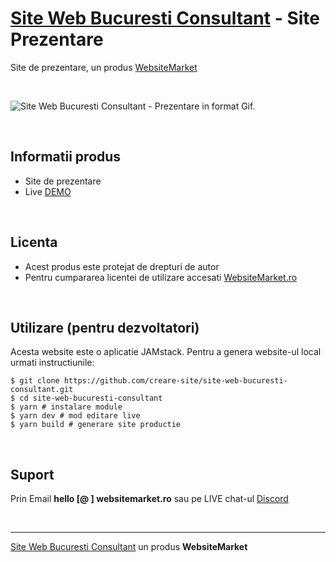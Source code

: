 ﻿# [Site Web Bucuresti Consultant](https://site-web-bucuresti-consultant.websitemarket.ro/) - Site Prezentare

Site de prezentare, un produs [WebsiteMarket](https://websitemarket.ro)

<br />

![Site Web Bucuresti Consultant - Prezentare in format Gif.](https://raw.githubusercontent.com/creare-site/static/master/produse/site-web-bucuresti-consultant-intro.gif)

<br />

## Informatii produs

- Site de prezentare
- Live [DEMO](https://site-web-bucuresti-consultant.websitemarket.ro)
 
<br />

## Licenta

- Acest produs este protejat de drepturi de autor
- Pentru cumpararea licentei de utilizare accesati [WebsiteMarket.ro](https://websitemarket.ro) 

<br />

## Utilizare (pentru dezvoltatori)

Acesta website este o aplicatie JAMstack. Pentru a genera website-ul local urmati instructiunile:

```
$ git clone https://github.com/creare-site/site-web-bucuresti-consultant.git
$ cd site-web-bucuresti-consultant
$ yarn # instalare module
$ yarn dev # mod editare live
$ yarn build # generare site productie
```

<br />

## Suport

Prin Email **hello [@ ] websitemarket.ro** sau pe LIVE chat-ul [Discord](https://discord.gg/MFRQmAk)

<br />

---
[Site Web Bucuresti Consultant](https://site-web-bucuresti-consultant.websitemarket.ro/) un produs **WebsiteMarket**
